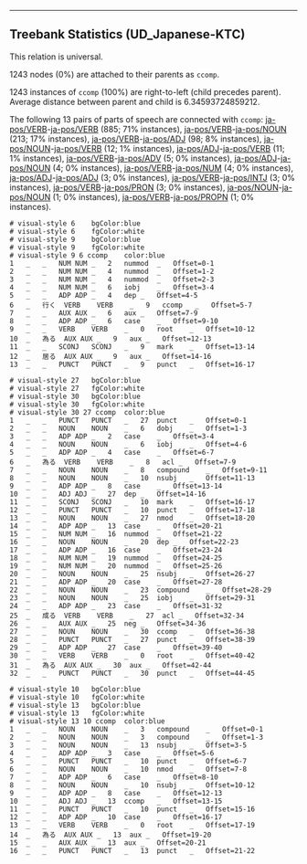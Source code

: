 

--------------------------------------------------------------------------------

## Treebank Statistics (UD_Japanese-KTC)

This relation is universal.

1243 nodes (0%) are attached to their parents as `ccomp`.

1243 instances of `ccomp` (100%) are right-to-left (child precedes parent).
Average distance between parent and child is 6.34593724859212.

The following 13 pairs of parts of speech are connected with `ccomp`: [ja-pos/VERB]()-[ja-pos/VERB]() (885; 71% instances), [ja-pos/VERB]()-[ja-pos/NOUN]() (213; 17% instances), [ja-pos/VERB]()-[ja-pos/ADJ]() (98; 8% instances), [ja-pos/NOUN]()-[ja-pos/VERB]() (12; 1% instances), [ja-pos/ADJ]()-[ja-pos/VERB]() (11; 1% instances), [ja-pos/VERB]()-[ja-pos/ADV]() (5; 0% instances), [ja-pos/ADJ]()-[ja-pos/NOUN]() (4; 0% instances), [ja-pos/VERB]()-[ja-pos/NUM]() (4; 0% instances), [ja-pos/ADJ]()-[ja-pos/ADJ]() (3; 0% instances), [ja-pos/VERB]()-[ja-pos/INTJ]() (3; 0% instances), [ja-pos/VERB]()-[ja-pos/PRON]() (3; 0% instances), [ja-pos/NOUN]()-[ja-pos/NOUN]() (1; 0% instances), [ja-pos/VERB]()-[ja-pos/PROPN]() (1; 0% instances).


~~~ conllu
# visual-style 6	bgColor:blue
# visual-style 6	fgColor:white
# visual-style 9	bgColor:blue
# visual-style 9	fgColor:white
# visual-style 9 6 ccomp	color:blue
1	_	_	NUM	NUM	_	2	nummod	_	Offset=0-1
2	_	_	NUM	NUM	_	4	nummod	_	Offset=1-2
3	_	_	NUM	NUM	_	4	nummod	_	Offset=2-3
4	_	_	NUM	NUM	_	6	iobj	_	Offset=3-4
5	_	_	ADP	ADP	_	4	dep	_	Offset=4-5
6	_	行く	VERB	VERB	_	9	ccomp	_	Offset=5-7
7	_	_	AUX	AUX	_	6	aux	_	Offset=7-9
8	_	_	ADP	ADP	_	6	case	_	Offset=9-10
9	_	_	VERB	VERB	_	0	root	_	Offset=10-12
10	_	為る	AUX	AUX	_	9	aux	_	Offset=12-13
11	_	_	SCONJ	SCONJ	_	9	mark	_	Offset=13-14
12	_	居る	AUX	AUX	_	9	aux	_	Offset=14-16
13	_	_	PUNCT	PUNCT	_	9	punct	_	Offset=16-17

~~~


~~~ conllu
# visual-style 27	bgColor:blue
# visual-style 27	fgColor:white
# visual-style 30	bgColor:blue
# visual-style 30	fgColor:white
# visual-style 30 27 ccomp	color:blue
1	_	_	PUNCT	PUNCT	_	27	punct	_	Offset=0-1
2	_	_	NOUN	NOUN	_	6	dobj	_	Offset=1-3
3	_	_	ADP	ADP	_	2	case	_	Offset=3-4
4	_	_	NOUN	NOUN	_	6	iobj	_	Offset=4-6
5	_	_	ADP	ADP	_	4	case	_	Offset=6-7
6	_	為る	VERB	VERB	_	8	acl	_	Offset=7-9
7	_	_	NOUN	NOUN	_	8	compound	_	Offset=9-11
8	_	_	NOUN	NOUN	_	10	nsubj	_	Offset=11-13
9	_	_	ADP	ADP	_	8	case	_	Offset=13-14
10	_	_	ADJ	ADJ	_	27	dep	_	Offset=14-16
11	_	_	SCONJ	SCONJ	_	10	mark	_	Offset=16-17
12	_	_	PUNCT	PUNCT	_	10	punct	_	Offset=17-18
13	_	_	NOUN	NOUN	_	27	nmod	_	Offset=18-20
14	_	_	ADP	ADP	_	13	case	_	Offset=20-21
15	_	_	NUM	NUM	_	16	nummod	_	Offset=21-22
16	_	_	NOUN	NOUN	_	20	dep	_	Offset=22-23
17	_	_	ADP	ADP	_	16	case	_	Offset=23-24
18	_	_	NUM	NUM	_	19	nummod	_	Offset=24-25
19	_	_	NUM	NUM	_	20	nummod	_	Offset=25-26
20	_	_	NOUN	NOUN	_	25	nsubj	_	Offset=26-27
21	_	_	ADP	ADP	_	20	case	_	Offset=27-28
22	_	_	NOUN	NOUN	_	23	compound	_	Offset=28-29
23	_	_	NOUN	NOUN	_	25	iobj	_	Offset=29-31
24	_	_	ADP	ADP	_	23	case	_	Offset=31-32
25	_	成る	VERB	VERB	_	27	acl	_	Offset=32-34
26	_	_	AUX	AUX	_	25	neg	_	Offset=34-36
27	_	_	NOUN	NOUN	_	30	ccomp	_	Offset=36-38
28	_	_	PUNCT	PUNCT	_	27	punct	_	Offset=38-39
29	_	_	ADP	ADP	_	27	case	_	Offset=39-40
30	_	_	VERB	VERB	_	0	root	_	Offset=40-42
31	_	為る	AUX	AUX	_	30	aux	_	Offset=42-44
32	_	_	PUNCT	PUNCT	_	30	punct	_	Offset=44-45

~~~


~~~ conllu
# visual-style 10	bgColor:blue
# visual-style 10	fgColor:white
# visual-style 13	bgColor:blue
# visual-style 13	fgColor:white
# visual-style 13 10 ccomp	color:blue
1	_	_	NOUN	NOUN	_	3	compound	_	Offset=0-1
2	_	_	NOUN	NOUN	_	3	compound	_	Offset=1-3
3	_	_	NOUN	NOUN	_	13	nsubj	_	Offset=3-5
4	_	_	ADP	ADP	_	3	case	_	Offset=5-6
5	_	_	PUNCT	PUNCT	_	10	punct	_	Offset=6-7
6	_	_	NOUN	NOUN	_	10	nmod	_	Offset=7-8
7	_	_	ADP	ADP	_	6	case	_	Offset=8-10
8	_	_	NOUN	NOUN	_	10	nsubj	_	Offset=10-12
9	_	_	ADP	ADP	_	8	case	_	Offset=12-13
10	_	_	ADJ	ADJ	_	13	ccomp	_	Offset=13-15
11	_	_	PUNCT	PUNCT	_	10	punct	_	Offset=15-16
12	_	_	ADP	ADP	_	10	case	_	Offset=16-17
13	_	_	VERB	VERB	_	0	root	_	Offset=17-19
14	_	為る	AUX	AUX	_	13	aux	_	Offset=19-20
15	_	_	AUX	AUX	_	13	aux	_	Offset=20-21
16	_	_	PUNCT	PUNCT	_	13	punct	_	Offset=21-22

~~~


